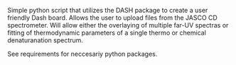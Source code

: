 Simple python script that utilizes the DASH package to create a user friendly Dash board.
Allows the user to upload files from the JASCO CD spectrometer.
Will allow either the overlaying of multiple far-UV spectras or fitting of thermodynamic parameters of a single thermo or chemical denaturanation spectrum.

See requirements for neccesariy python packages.

